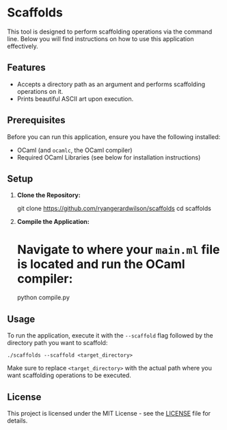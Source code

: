 # Scaffolds

This tool is designed to perform scaffolding operations via the command line. Below you will find instructions on how to use this application effectively.

## Features

- Accepts a directory path as an argument and performs scaffolding operations on it.
- Prints beautiful ASCII art upon execution.

## Prerequisites

Before you can run this application, ensure you have the following installed:

- OCaml (and `ocamlc`, the OCaml compiler)
- Required OCaml Libraries (see below for installation instructions)

## Setup

1. **Clone the Repository:**

   git clone https://github.com/ryangerardwilson/scaffolds
   cd scaffolds

2. **Compile the Application:**

   # Navigate to where your `main.ml` file is located and run the OCaml compiler:
   python compile.py

## Usage

To run the application, execute it with the `--scaffold` flag followed by the directory path you want to scaffold:

    ./scaffolds --scaffold <target_directory>

Make sure to replace `<target_directory>` with the actual path where you want scaffolding operations to be executed.

## License

This project is licensed under the MIT License - see the [LICENSE](LICENSE) file for details.

